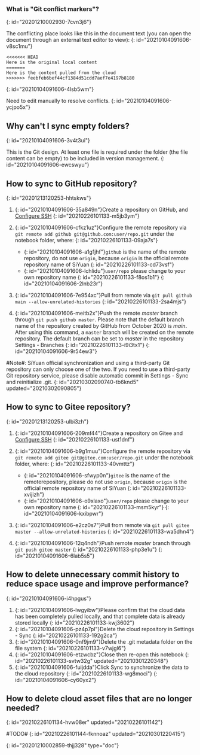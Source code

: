 ### What is "Git conflict markers"?
{: id="20201210002930-7cvn3j6"}

The conflicting place looks like this in the document text (you can open the document through an external text editor to view):
{: id="20210104091606-v8sc1mu"}

```plaintext
<<<<<<< HEAD
Here is the original local content
=======
Here is the content pulled from the cloud
>>>>>>> feebfeb6bef44cf1384d51cdd7aef7e4197b8180
```
{: id="20210104091606-4lsb5wm"}

Need to edit manually to resolve conflicts.
{: id="20210104091606-ycjpo5x"}

## Why can't I sync empty folders?
{: id="20210104091606-3v4t3ui"}

This is the Git design. At least one file is required under the folder (the file content can be empty) to be included in version management.
{: id="20210104091606-ewcswyu"}

## How to sync to GitHub repository?
{: id="20201213120253-hhtskws"}

1. {: id="20210104091606-35a849n"}Create a repository on GitHub, and [Configure SSH](https://docs.github.com/en/free-pro-team@latest/github/authenticating-to-github/connecting-to-github-with-ssh)
   {: id="20210226101133-m5jb3ym"}
2. {: id="20210104091606-cfkz1uz"}Configure the remote repository via `git remote add github git@github.com:user/repo.git` under the notebook folder, where:
   {: id="20210226101133-09aja7s"}

   * {: id="20210104091606-a1g1jhf"}`github` is the name of the remote repository, do not use `origin`, because `origin` is the official remote repository name of SiYuan
     {: id="20210226101133-cd73vsf"}
   * {: id="20210104091606-lchlidu"}`user/repo` please change to your own repository name
     {: id="20210226101133-f8os1b1"}
   {: id="20210104091606-2lnb23r"}
3. {: id="20210104091606-7e954xc"}Pull from remote via `git pull github main --allow-unrelated-histories`
   {: id="20210226101133-2sa4mjs"}
4. {: id="20210104091606-meitb2x"}Push the remote *master* branch through `git push github master`. Please note that the default branch name of the repository created by GitHub from October 2020 is *main*. After using this command, a `master` branch will be created on the remote repository. The default branch can be set to *master* in the repository Settings - Branches
   {: id="20210226101133-i9i3tx1"}
{: id="20210104091606-9r54ew3"}

#Note#: SiYuan official synchronization and using a third-party Git repository can only choose one of the two. If you need to use a third-party Git repository service, please disable automatic commit in Settings - Sync and reinitialize .git.
{: id="20210302090740-tb6knd5" updated="20210302090805"}

## How to sync to Gitee repository?
{: id="20201213120253-ulbi3zh"}

1. {: id="20210104091606-209mf44"}Create a repository on Gitee and [Configure SSH](https://gitee.com/help/articles/4191)
   {: id="20210226101133-ust1dnf"}
2. {: id="20210104091606-b9g1muu"}Configure the remote repository via `git remote add gitee git@gitee.com:user/repo.git` under the notebook folder, where:
   {: id="20210226101133-40vmttz"}

   * {: id="20210104091606-sfwyp0n"}`gitee` is the name of the remoterepository, please do not use `origin`, because `origin` is the official remote repository name of SiYuan
     {: id="20210226101133-xvijizh"}
   * {: id="20210104091606-o9xlaxo"}`user/repo` please change to your own repository name
     {: id="20210226101133-msm5kyr"}
   {: id="20210104091606-kxibpwr"}
3. {: id="20210104091606-e2cz0s7"}Pull from remote via `git pull gitee master --allow-unrelated-histories`
   {: id="20210226101133-wa5dhn4"}
4. {: id="20210104091606-12q4ndh"}Push remote *master* branch through `git push gitee master`
   {: id="20210226101133-php3e1u"}
{: id="20210104091606-6lab5s5"}

## How to delete unnecessary commit history to reduce space usage and improve performance?
{: id="20210104091606-i4hpgus"}

1. {: id="20210104091606-lwgyibw"}Please confirm that the cloud data has been completely pulled locally, and that complete data is already stored locally
   {: id="20210226101133-kwj3602"}
2. {: id="20210104091606-pz4p7pl"}Delete the cloud repository in Settings - Sync
   {: id="20210226101133-192g2ca"}
3. {: id="20210104091606-0nf9jm9"}Delete the .git metadata folder on the file system
   {: id="20210226101133-v7wjgl6"}
4. {: id="20210104091606-etzwcbz"}Close then re-open this notebook
   {: id="20210226101133-svtw32g" updated="20210301220348"}
5. {: id="20210104091606-fuijdda"}Click Sync to synchronize the data to the cloud repository
   {: id="20210226101133-wg8moci"}
{: id="20210104091606-cy60yx2"}

## How to delete cloud asset files that are no longer needed?
{: id="20210226101134-hvw08er" updated="20210226101142"}

#TODO#
{: id="20210226101144-fknnoaz" updated="20210301220415"}


{: id="20201210002859-thjj328" type="doc"}

